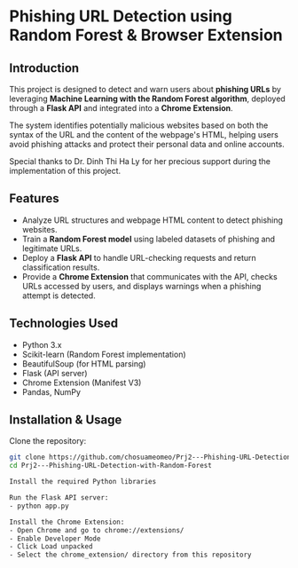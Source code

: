 # Phishing URL Detection using Random Forest & Browser Extension

## Introduction

This project is designed to detect and warn users about **phishing URLs** by leveraging **Machine Learning with the Random Forest algorithm**, deployed through a **Flask API** and integrated into a **Chrome Extension**.

The system identifies potentially malicious websites based on both the syntax of the URL and the content of the webpage's HTML, helping users avoid phishing attacks and protect their personal data and online accounts.

Special thanks to Dr. Dinh Thi Ha Ly for her precious support during the implementation of this project.

## Features

- Analyze URL structures and webpage HTML content to detect phishing websites.
- Train a **Random Forest model** using labeled datasets of phishing and legitimate URLs.
- Deploy a **Flask API** to handle URL-checking requests and return classification results.
- Provide a **Chrome Extension** that communicates with the API, checks URLs accessed by users, and displays warnings when a phishing attempt is detected.

## Technologies Used

- Python 3.x
- Scikit-learn (Random Forest implementation)
- BeautifulSoup (for HTML parsing)
- Flask (API server)
- Chrome Extension (Manifest V3)
- Pandas, NumPy

## Installation & Usage

Clone the repository:
```bash
git clone https://github.com/chosuameomeo/Prj2---Phishing-URL-Detection-with-Random-Forest.git
cd Prj2---Phishing-URL-Detection-with-Random-Forest

Install the required Python libraries

Run the Flask API server:
- python app.py

Install the Chrome Extension:
- Open Chrome and go to chrome://extensions/
- Enable Developer Mode
- Click Load unpacked
- Select the chrome_extension/ directory from this repository
